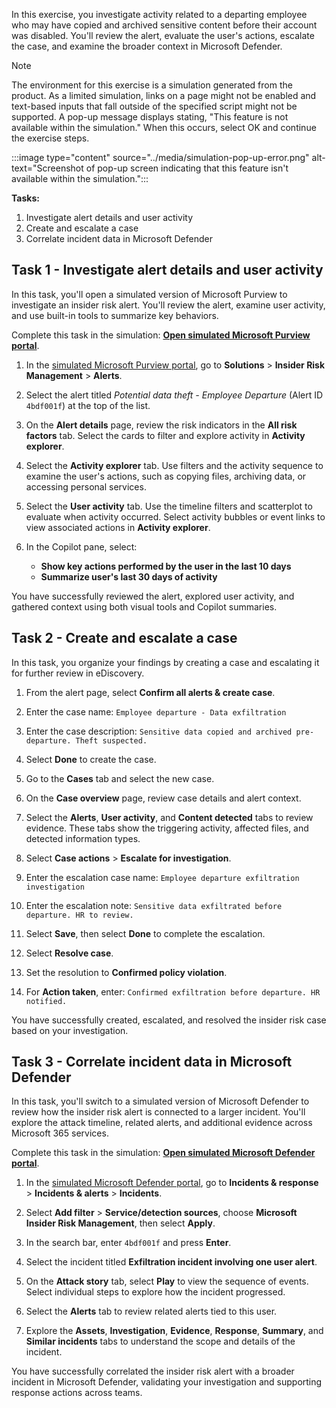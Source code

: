 In this exercise, you investigate activity related to a departing employee who may have copied and archived sensitive content before their account was disabled. You'll review the alert, evaluate the user's actions, escalate the case, and examine the broader context in Microsoft Defender.

> [!NOTE]
> The environment for this exercise is a simulation generated from the product. As a limited simulation, links on a page might not be enabled and text-based inputs that fall outside of the specified script might not be supported. A pop-up message displays stating, "This feature is not available within the simulation." When this occurs, select OK and continue the exercise steps.
>
>
>:::image type="content" source="../media/simulation-pop-up-error.png" alt-text="Screenshot of pop-up screen indicating that this feature isn't available within the simulation.":::

**Tasks:**

1. Investigate alert details and user activity
1. Create and escalate a case
1. Correlate incident data in Microsoft Defender

## Task 1 - Investigate alert details and user activity

In this task, you'll open a simulated version of Microsoft Purview to investigate an insider risk alert. You'll review the alert, examine user activity, and use built-in tools to summarize key behaviors.

Complete this task in the simulation: **[Open simulated Microsoft Purview portal](https://app.highlights.guide/start/d3e09027-0dbb-40cf-a5b9-8a08308a7350?token=16d48b6c-eace-4a1f-8050-098d29d23a89&link=0&azure-portal=true)**.

1. In the [simulated Microsoft Purview portal](https://app.highlights.guide/start/d3e09027-0dbb-40cf-a5b9-8a08308a7350?token=16d48b6c-eace-4a1f-8050-098d29d23a89&link=0&azure-portal=true), go to **Solutions** > **Insider Risk Management** > **Alerts**.

1. Select the alert titled *Potential data theft - Employee Departure* (Alert ID `4bdf001f`) at the top of the list.

1. On the **Alert details** page, review the risk indicators in the **All risk factors** tab. Select the cards to filter and explore activity in **Activity explorer**.

1. Select the **Activity explorer** tab. Use filters and the activity sequence to examine the user's actions, such as copying files, archiving data, or accessing personal services.

1. Select the **User activity** tab. Use the timeline filters and scatterplot to evaluate when activity occurred. Select activity bubbles or event links to view associated actions in **Activity explorer**.

1. In the Copilot pane, select:

   - **Show key actions performed by the user in the last 10 days**
   - **Summarize user's last 30 days of activity**

You have successfully reviewed the alert, explored user activity, and gathered context using both visual tools and Copilot summaries.

## Task 2 - Create and escalate a case

In this task, you organize your findings by creating a case and escalating it for further review in eDiscovery.

1. From the alert page, select **Confirm all alerts & create case**.

1. Enter the case name:
   `Employee departure - Data exfiltration`

1. Enter the case description:
   `Sensitive data copied and archived pre-departure. Theft suspected.`

1. Select **Done** to create the case.

1. Go to the **Cases** tab and select the new case.

1. On the **Case overview** page, review case details and alert context.

1. Select the **Alerts**, **User activity**, and **Content detected** tabs to review evidence. These tabs show the triggering activity, affected files, and detected information types.

1. Select **Case actions** > **Escalate for investigation**.

1. Enter the escalation case name:
   `Employee departure exfiltration investigation`

1. Enter the escalation note:
    `Sensitive data exfiltrated before departure. HR to review.`

1. Select **Save**, then select **Done** to complete the escalation.

1. Select **Resolve case**.

1. Set the resolution to **Confirmed policy violation**.

1. For **Action taken**, enter:
    `Confirmed exfiltration before departure. HR notified.`

You have successfully created, escalated, and resolved the insider risk case based on your investigation.

## Task 3 - Correlate incident data in Microsoft Defender

In this task, you'll switch to a simulated version of Microsoft Defender to review how the insider risk alert is connected to a larger incident. You'll explore the attack timeline, related alerts, and additional evidence across Microsoft 365 services.

Complete this task in the simulation: **[Open simulated Microsoft Defender portal](https://app.highlights.guide/start/d3e09027-0dbb-40cf-a5b9-8a08308a7350?token=16d48b6c-eace-4a1f-8050-098d29d23a89&link=1&azure-portal=true)**.

1. In the [simulated Microsoft Defender portal](https://app.highlights.guide/start/d3e09027-0dbb-40cf-a5b9-8a08308a7350?token=16d48b6c-eace-4a1f-8050-098d29d23a89&link=1&azure-portal=true), go to **Incidents & response** > **Incidents & alerts** > **Incidents**.

1. Select **Add filter** > **Service/detection sources**, choose **Microsoft Insider Risk Management**, then select **Apply**.

1. In the search bar, enter `4bdf001f` and press **Enter**.

1. Select the incident titled **Exfiltration incident involving one user alert**.

1. On the **Attack story** tab, select **Play** to view the sequence of events. Select individual steps to explore how the incident progressed.

1. Select the **Alerts** tab to review related alerts tied to this user.

1. Explore the **Assets**, **Investigation**, **Evidence**, **Response**, **Summary**, and **Similar incidents** tabs to understand the scope and details of the incident.

You have successfully correlated the insider risk alert with a broader incident in Microsoft Defender, validating your investigation and supporting response actions across teams.
